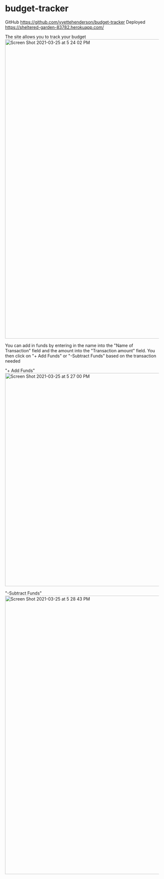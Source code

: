 # budget-tracker
GitHub https://github.com/yvettehenderson/budget-tracker
Deployed https://sheltered-garden-83782.herokuapp.com/

The  site allows you to track your budget
<img width="980" alt="Screen Shot 2021-03-25 at 5 24 02 PM" src="https://user-images.githubusercontent.com/70174557/112559779-f1691400-8d8e-11eb-8e07-a710cf86c35a.png">

You  can add in funds by entering in the name into the "Name of Transaction" field and the amount  into  the "Transaction amount" field.  You then click on "+ Add Funds" or "-Subtract Funds" based on the transaction needed

 "+ Add Funds"
 <img width="698" alt="Screen Shot 2021-03-25 at 5 27 00 PM" src="https://user-images.githubusercontent.com/70174557/112559957-515fba80-8d8f-11eb-9b28-7411ad9f1cba.png">

"-Subtract Funds"
<img width="912" alt="Screen Shot 2021-03-25 at 5 28 43 PM" src="https://user-images.githubusercontent.com/70174557/112560064-94ba2900-8d8f-11eb-8552-2ea8bfbb2ce0.png">

